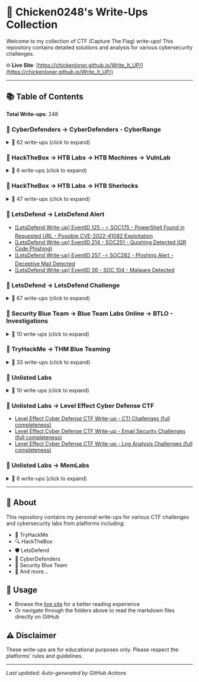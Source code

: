 # 🔐 Chicken0248's Write-Ups Collection

Welcome to my collection of CTF (Capture The Flag) write-ups! This repository contains detailed solutions and analysis for various cybersecurity challenges.

🌐 **Live Site**: [https://chickenloner.github.io/Write_It_UP/](https://chickenloner.github.io/Write_It_UP/)

---

## 📚 Table of Contents

**Total Write-ups**: 248

### 📁 CyberDefenders → CyberDefenders - CyberRange

<details>
<summary>📝 62 write-ups (click to expand)</summary>

- [[CyberDefenders Write-up] 3CX Supply Chain](CyberDefenders/CyberDefenders%20-%20CyberRange/%5BCyberDefenders%20Write-up%5D%203CX%20Supply%20Chain.md)
- [[CyberDefenders Write-up] Acoustic](CyberDefenders/CyberDefenders%20-%20CyberRange/%5BCyberDefenders%20Write-up%5D%20Acoustic.md)
- [[CyberDefenders Write-up] AfricanFalls](CyberDefenders/CyberDefenders%20-%20CyberRange/%5BCyberDefenders%20Write-up%5D%20AfricanFalls.md)
- [[CyberDefenders Write-up] AndroidBreach](CyberDefenders/CyberDefenders%20-%20CyberRange/%5BCyberDefenders%20Write-up%5D%20AndroidBreach.md)
- [[CyberDefenders Write-up] Andromeda Bot](CyberDefenders/CyberDefenders%20-%20CyberRange/%5BCyberDefenders%20Write-up%5D%20Andromeda%20Bot.md)
- [[CyberDefenders Write-up] BankingTroubles](CyberDefenders/CyberDefenders%20-%20CyberRange/%5BCyberDefenders%20Write-up%5D%20BankingTroubles.md)
- [[CyberDefenders Write-up] BlackEnergy](CyberDefenders/CyberDefenders%20-%20CyberRange/%5BCyberDefenders%20Write-up%5D%20BlackEnergy.md)
- [[CyberDefenders Write-up] BlueSky Ransomware](CyberDefenders/CyberDefenders%20-%20CyberRange/%5BCyberDefenders%20Write-up%5D%20BlueSky%20Ransomware.md)
- [[CyberDefenders Write-up] Brave](CyberDefenders/CyberDefenders%20-%20CyberRange/%5BCyberDefenders%20Write-up%5D%20Brave.md)
- [[CyberDefenders Write-up] DeepDive](CyberDefenders/CyberDefenders%20-%20CyberRange/%5BCyberDefenders%20Write-up%5D%20DeepDive.md)
- [[CyberDefenders Write-up] DumpMe](CyberDefenders/CyberDefenders%20-%20CyberRange/%5BCyberDefenders%20Write-up%5D%20DumpMe.md)
- [[CyberDefenders Write-up] Emprisa Maldoc](CyberDefenders/CyberDefenders%20-%20CyberRange/%5BCyberDefenders%20Write-up%5D%20Emprisa%20Maldoc.md)
- [[CyberDefenders Write-up] EscapeRoom](CyberDefenders/CyberDefenders%20-%20CyberRange/%5BCyberDefenders%20Write-up%5D%20EscapeRoom.md)
- [[CyberDefenders Write-up] FakeGPT](CyberDefenders/CyberDefenders%20-%20CyberRange/%5BCyberDefenders%20Write-up%5D%20FakeGPT.md)
- [[CyberDefenders Write-up] Fog Ransomware](CyberDefenders/CyberDefenders%20-%20CyberRange/%5BCyberDefenders%20Write-up%5D%20Fog%20Ransomware.md)
- [[CyberDefenders Write-up] GetPDF](CyberDefenders/CyberDefenders%20-%20CyberRange/%5BCyberDefenders%20Write-up%5D%20GetPDF.md)
- [[CyberDefenders Write-up] GoldenSpray](CyberDefenders/CyberDefenders%20-%20CyberRange/%5BCyberDefenders%20Write-up%5D%20GoldenSpray.md)
- [[CyberDefenders Write-up] GrabThePhisher](CyberDefenders/CyberDefenders%20-%20CyberRange/%5BCyberDefenders%20Write-up%5D%20GrabThePhisher.md)
- [[CyberDefenders Write-up] Hacked](CyberDefenders/CyberDefenders%20-%20CyberRange/%5BCyberDefenders%20Write-up%5D%20Hacked.md)
- [[CyberDefenders Write-up] Hammered](CyberDefenders/CyberDefenders%20-%20CyberRange/%5BCyberDefenders%20Write-up%5D%20Hammered.md)
- [[CyberDefenders Write-up] HawkEye](CyberDefenders/CyberDefenders%20-%20CyberRange/%5BCyberDefenders%20Write-up%5D%20HawkEye.md)
- [[CyberDefenders Write-up] HireMe](CyberDefenders/CyberDefenders%20-%20CyberRange/%5BCyberDefenders%20Write-up%5D%20HireMe.md)
- [[CyberDefenders Write-up] IcedID](CyberDefenders/CyberDefenders%20-%20CyberRange/%5BCyberDefenders%20Write-up%5D%20IcedID.md)
- [[CyberDefenders Write-up] IcedID 2](CyberDefenders/CyberDefenders%20-%20CyberRange/%5BCyberDefenders%20Write-up%5D%20IcedID%202.md)
- [[CyberDefenders Write-up] Injector](CyberDefenders/CyberDefenders%20-%20CyberRange/%5BCyberDefenders%20Write-up%5D%20Injector.md)
- [[CyberDefenders Write-up] Insider](CyberDefenders/CyberDefenders%20-%20CyberRange/%5BCyberDefenders%20Write-up%5D%20Insider.md)
- [[CyberDefenders Write-up] Kerberoasted](CyberDefenders/CyberDefenders%20-%20CyberRange/%5BCyberDefenders%20Write-up%5D%20Kerberoasted.md)
- [[CyberDefenders Write-up] Lespion](CyberDefenders/CyberDefenders%20-%20CyberRange/%5BCyberDefenders%20Write-up%5D%20Lespion.md)
- [[CyberDefenders Write-up] MSIXPhish](CyberDefenders/CyberDefenders%20-%20CyberRange/%5BCyberDefenders%20Write-up%5D%20MSIXPhish.md)
- [[CyberDefenders Write-up] MalDoc101](CyberDefenders/CyberDefenders%20-%20CyberRange/%5BCyberDefenders%20Write-up%5D%20MalDoc101.md)
- [[CyberDefenders Write-up] MeteorHit](CyberDefenders/CyberDefenders%20-%20CyberRange/%5BCyberDefenders%20Write-up%5D%20MeteorHit.md)
- [[CyberDefenders Write-up] MrGamer](CyberDefenders/CyberDefenders%20-%20CyberRange/%5BCyberDefenders%20Write-up%5D%20MrGamer.md)
- [[CyberDefenders Write-up] MrRobot](CyberDefenders/CyberDefenders%20-%20CyberRange/%5BCyberDefenders%20Write-up%5D%20MrRobot.md)
- [[CyberDefenders Write-up] NintendoHunt](CyberDefenders/CyberDefenders%20-%20CyberRange/%5BCyberDefenders%20Write-up%5D%20NintendoHunt.md)
- [[CyberDefenders Write-up] NukeTheBrowser](CyberDefenders/CyberDefenders%20-%20CyberRange/%5BCyberDefenders%20Write-up%5D%20NukeTheBrowser.md)
- [[CyberDefenders Write-up] Obfuscated](CyberDefenders/CyberDefenders%20-%20CyberRange/%5BCyberDefenders%20Write-up%5D%20Obfuscated.md)
- [[CyberDefenders Write-up] Oski](CyberDefenders/CyberDefenders%20-%20CyberRange/%5BCyberDefenders%20Write-up%5D%20Oski.md)
- [[CyberDefenders Write-up] PacketMaze](CyberDefenders/CyberDefenders%20-%20CyberRange/%5BCyberDefenders%20Write-up%5D%20PacketMaze.md)
- [[CyberDefenders Write-up] PhishStrike](CyberDefenders/CyberDefenders%20-%20CyberRange/%5BCyberDefenders%20Write-up%5D%20PhishStrike.md)
- [[CyberDefenders Write-up] Phobos](CyberDefenders/CyberDefenders%20-%20CyberRange/%5BCyberDefenders%20Write-up%5D%20Phobos.md)
- [[CyberDefenders Write-up] PoisonedCredentials](CyberDefenders/CyberDefenders%20-%20CyberRange/%5BCyberDefenders%20Write-up%5D%20PoisonedCredentials.md)
- [[CyberDefenders Write-up] PsExec Hunt](CyberDefenders/CyberDefenders%20-%20CyberRange/%5BCyberDefenders%20Write-up%5D%20PsExec%20Hunt.md)
- [[CyberDefenders Write-up] QBot](CyberDefenders/CyberDefenders%20-%20CyberRange/%5BCyberDefenders%20Write-up%5D%20QBot.md)
- [[CyberDefenders Write-up] Ramnit](CyberDefenders/CyberDefenders%20-%20CyberRange/%5BCyberDefenders%20Write-up%5D%20Ramnit.md)
- [[CyberDefenders Write-up] Red Stealer](CyberDefenders/CyberDefenders%20-%20CyberRange/%5BCyberDefenders%20Write-up%5D%20Red%20Stealer.md)
- [[CyberDefenders Write-up] RedLine](CyberDefenders/CyberDefenders%20-%20CyberRange/%5BCyberDefenders%20Write-up%5D%20RedLine.md)
- [[CyberDefenders Write-up] Reveal](CyberDefenders/CyberDefenders%20-%20CyberRange/%5BCyberDefenders%20Write-up%5D%20Reveal.md)
- [[CyberDefenders Write-up] Seized](CyberDefenders/CyberDefenders%20-%20CyberRange/%5BCyberDefenders%20Write-up%5D%20Seized.md)
- [[CyberDefenders Write-up] ShadowRoast](CyberDefenders/CyberDefenders%20-%20CyberRange/%5BCyberDefenders%20Write-up%5D%20ShadowRoast.md)
- [[CyberDefenders Write-up] SpottedInTheWild](CyberDefenders/CyberDefenders%20-%20CyberRange/%5BCyberDefenders%20Write-up%5D%20SpottedInTheWild.md)
- [[CyberDefenders Write-up] Sysinternals](CyberDefenders/CyberDefenders%20-%20CyberRange/%5BCyberDefenders%20Write-up%5D%20Sysinternals.md)
- [[CyberDefenders Write-up] T1197](CyberDefenders/CyberDefenders%20-%20CyberRange/%5BCyberDefenders%20Write-up%5D%20T1197.md)
- [[CyberDefenders Write-up] The Crime](CyberDefenders/CyberDefenders%20-%20CyberRange/%5BCyberDefenders%20Write-up%5D%20The%20Crime.md)
- [[CyberDefenders Write-up] Tomcat Takeover](CyberDefenders/CyberDefenders%20-%20CyberRange/%5BCyberDefenders%20Write-up%5D%20Tomcat%20Takeover.md)
- [[CyberDefenders Write-up] Trigona Ransomware](CyberDefenders/CyberDefenders%20-%20CyberRange/%5BCyberDefenders%20Write-up%5D%20Trigona%20Ransomware.md)
- [[CyberDefenders Write-up] Ulysses](CyberDefenders/CyberDefenders%20-%20CyberRange/%5BCyberDefenders%20Write-up%5D%20Ulysses.md)
- [[CyberDefenders Write-up] UnPackMe](CyberDefenders/CyberDefenders%20-%20CyberRange/%5BCyberDefenders%20Write-up%5D%20UnPackMe.md)
- [[CyberDefenders Write-up] Web Investigation](CyberDefenders/CyberDefenders%20-%20CyberRange/%5BCyberDefenders%20Write-up%5D%20Web%20Investigation.md)
- [[CyberDefenders Write-up] WebStrike](CyberDefenders/CyberDefenders%20-%20CyberRange/%5BCyberDefenders%20Write-up%5D%20WebStrike.md)
- [[CyberDefenders Write-up] WireDive](CyberDefenders/CyberDefenders%20-%20CyberRange/%5BCyberDefenders%20Write-up%5D%20WireDive.md)
- [[CyberDefenders Write-up] XLM Macros](CyberDefenders/CyberDefenders%20-%20CyberRange/%5BCyberDefenders%20Write-up%5D%20XLM%20Macros.md)
- [[CyberDefenders Write-up] Yellow RAT](CyberDefenders/CyberDefenders%20-%20CyberRange/%5BCyberDefenders%20Write-up%5D%20Yellow%20RAT.md)

</details>

### 📁 HackTheBox → HTB Labs → HTB Machines → VulnLab

<details>
<summary>📝 6 write-ups (click to expand)</summary>

- [[HTB Write-up] Baby](HackTheBox/HTB%20Labs/HTB%20Machines/VulnLab/%5BHTB%20Write-up%5D%20Baby.md)
- [[HTB Write-up] BabyTwo](HackTheBox/HTB%20Labs/HTB%20Machines/VulnLab/%5BHTB%20Write-up%5D%20BabyTwo.md)
- [[HTB Write-up] Breach](HackTheBox/HTB%20Labs/HTB%20Machines/VulnLab/%5BHTB%20Write-up%5D%20Breach.md)
- [[HTB Write-up] Job](HackTheBox/HTB%20Labs/HTB%20Machines/VulnLab/%5BHTB%20Write-up%5D%20Job.md)
- [[HTB Write-up] Sendai](HackTheBox/HTB%20Labs/HTB%20Machines/VulnLab/%5BHTB%20Write-up%5D%20Sendai.md)
- [[HTB Write-up] Sweep](HackTheBox/HTB%20Labs/HTB%20Machines/VulnLab/%5BHTB%20Write-up%5D%20Sweep.md)

</details>

### 📁 HackTheBox → HTB Labs → HTB Sherlocks

<details>
<summary>📝 47 write-ups (click to expand)</summary>

- [[HTB Sherlocks Write-up] APTNightmare](HackTheBox/HTB%20Labs/HTB%20Sherlocks/%5BHTB%20Sherlocks%20Write-up%5D%20APTNightmare.md)
- [[HTB Sherlocks Write-up] APTNightmare-2](HackTheBox/HTB%20Labs/HTB%20Sherlocks/%5BHTB%20Sherlocks%20Write-up%5D%20APTNightmare-2.md)
- [[HTB Sherlocks Write-up] BFT](HackTheBox/HTB%20Labs/HTB%20Sherlocks/%5BHTB%20Sherlocks%20Write-up%5D%20BFT.md)
- [[HTB Sherlocks Write-up] BOughT](HackTheBox/HTB%20Labs/HTB%20Sherlocks/%5BHTB%20Sherlocks%20Write-up%5D%20BOughT.md)
- [[HTB Sherlocks Write-up] Brutus](HackTheBox/HTB%20Labs/HTB%20Sherlocks/%5BHTB%20Sherlocks%20Write-up%5D%20Brutus.md)
- [[HTB Sherlocks Write-up] Bumblebee](HackTheBox/HTB%20Labs/HTB%20Sherlocks/%5BHTB%20Sherlocks%20Write-up%5D%20Bumblebee.md)
- [[HTB Sherlocks Write-up] Campfire-1](HackTheBox/HTB%20Labs/HTB%20Sherlocks/%5BHTB%20Sherlocks%20Write-up%5D%20Campfire-1.md)
- [[HTB Sherlocks Write-up] Campfire-2](HackTheBox/HTB%20Labs/HTB%20Sherlocks/%5BHTB%20Sherlocks%20Write-up%5D%20Campfire-2.md)
- [[HTB Sherlocks Write-up] Compromised](HackTheBox/HTB%20Labs/HTB%20Sherlocks/%5BHTB%20Sherlocks%20Write-up%5D%20Compromised.md)
- [[HTB Sherlocks Write-up] Constellation](HackTheBox/HTB%20Labs/HTB%20Sherlocks/%5BHTB%20Sherlocks%20Write-up%5D%20Constellation.md)
- [[HTB Sherlocks Write-up] CrewCrow](HackTheBox/HTB%20Labs/HTB%20Sherlocks/%5BHTB%20Sherlocks%20Write-up%5D%20CrewCrow.md)
- [[HTB Sherlocks Write-up] CrownJewel-1](HackTheBox/HTB%20Labs/HTB%20Sherlocks/%5BHTB%20Sherlocks%20Write-up%5D%20CrownJewel-1.md)
- [[HTB Sherlocks Write-up] CrownJewel-2](HackTheBox/HTB%20Labs/HTB%20Sherlocks/%5BHTB%20Sherlocks%20Write-up%5D%20CrownJewel-2.md)
- [[HTB Sherlocks Write-up] Detroit becomes Human](HackTheBox/HTB%20Labs/HTB%20Sherlocks/%5BHTB%20Sherlocks%20Write-up%5D%20Detroit%20becomes%20Human.md)
- [[HTB Sherlocks Write-up] Heartbreaker-Continuum](HackTheBox/HTB%20Labs/HTB%20Sherlocks/%5BHTB%20Sherlocks%20Write-up%5D%20Heartbreaker-Continuum.md)
- [[HTB Sherlocks Write-up] Heartbreaker-Denouement](HackTheBox/HTB%20Labs/HTB%20Sherlocks/%5BHTB%20Sherlocks%20Write-up%5D%20Heartbreaker-Denouement.md)
- [[HTB Sherlocks Write-up] Hyperfiletable](HackTheBox/HTB%20Labs/HTB%20Sherlocks/%5BHTB%20Sherlocks%20Write-up%5D%20Hyperfiletable.md)
- [[HTB Sherlocks Write-up] Jingle Bell](HackTheBox/HTB%20Labs/HTB%20Sherlocks/%5BHTB%20Sherlocks%20Write-up%5D%20Jingle%20Bell.md)
- [[HTB Sherlocks Write-up] Jugglin](HackTheBox/HTB%20Labs/HTB%20Sherlocks/%5BHTB%20Sherlocks%20Write-up%5D%20Jugglin.md)
- [[HTB Sherlocks Write-up] Knock Knock](HackTheBox/HTB%20Labs/HTB%20Sherlocks/%5BHTB%20Sherlocks%20Write-up%5D%20Knock%20Knock.md)
- [[HTB Sherlocks Write-up] Litter](HackTheBox/HTB%20Labs/HTB%20Sherlocks/%5BHTB%20Sherlocks%20Write-up%5D%20Litter.md)
- [[HTB Sherlocks Write-up] Lockpick](HackTheBox/HTB%20Labs/HTB%20Sherlocks/%5BHTB%20Sherlocks%20Write-up%5D%20Lockpick.md)
- [[HTB Sherlocks Write-up] Logjammer](HackTheBox/HTB%20Labs/HTB%20Sherlocks/%5BHTB%20Sherlocks%20Write-up%5D%20Logjammer.md)
- [[HTB Sherlocks Write-up] Meerkat](HackTheBox/HTB%20Labs/HTB%20Sherlocks/%5BHTB%20Sherlocks%20Write-up%5D%20Meerkat.md)
- [[HTB Sherlocks Write-up] NeuroSync-D](HackTheBox/HTB%20Labs/HTB%20Sherlocks/%5BHTB%20Sherlocks%20Write-up%5D%20NeuroSync-D.md)
- [[HTB Sherlocks Write-up] Noted](HackTheBox/HTB%20Labs/HTB%20Sherlocks/%5BHTB%20Sherlocks%20Write-up%5D%20Noted.md)
- [[HTB Sherlocks Write-up] Noxious](HackTheBox/HTB%20Labs/HTB%20Sherlocks/%5BHTB%20Sherlocks%20Write-up%5D%20Noxious.md)
- [[HTB Sherlocks Write-up] Nubilum-2](HackTheBox/HTB%20Labs/HTB%20Sherlocks/%5BHTB%20Sherlocks%20Write-up%5D%20Nubilum-2.md)
- [[HTB Sherlocks Write-up] Nuts](HackTheBox/HTB%20Labs/HTB%20Sherlocks/%5BHTB%20Sherlocks%20Write-up%5D%20Nuts.md)
- [[HTB Sherlocks Write-up] OPTinselTrace24-3 Blizzard Breakdown](HackTheBox/HTB%20Labs/HTB%20Sherlocks/%5BHTB%20Sherlocks%20Write-up%5D%20OPTinselTrace24-3%20Blizzard%20Breakdown.md)
- [[HTB Sherlocks Write-up] OPTinselTrace24-4 Neural Noel](HackTheBox/HTB%20Labs/HTB%20Sherlocks/%5BHTB%20Sherlocks%20Write-up%5D%20OPTinselTrace24-4%20Neural%20Noel.md)
- [[HTB Sherlocks Write-up] OpSalwarKameez24-1 Super-Star](HackTheBox/HTB%20Labs/HTB%20Sherlocks/%5BHTB%20Sherlocks%20Write-up%5D%20OpSalwarKameez24-1%20Super-Star.md)
- [[HTB Sherlocks Write-up] OpSalwarKameez24-2 Magic-Show](HackTheBox/HTB%20Labs/HTB%20Sherlocks/%5BHTB%20Sherlocks%20Write-up%5D%20OpSalwarKameez24-2%20Magic-Show.md)
- [[HTB Sherlocks Write-up] OpSalwarKameez24-4 Salsa-Dance](HackTheBox/HTB%20Labs/HTB%20Sherlocks/%5BHTB%20Sherlocks%20Write-up%5D%20OpSalwarKameez24-4%20Salsa-Dance.md)
- [[HTB Sherlocks Write-up] OpTinselTrace24-1 Sneaky Cookies](HackTheBox/HTB%20Labs/HTB%20Sherlocks/%5BHTB%20Sherlocks%20Write-up%5D%20OpTinselTrace24-1%20Sneaky%20Cookies.md)
- [[HTB Sherlocks Write-up] Pikaptcha](HackTheBox/HTB%20Labs/HTB%20Sherlocks/%5BHTB%20Sherlocks%20Write-up%5D%20Pikaptcha.md)
- [[HTB Sherlocks Write-up] Psittaciformes](HackTheBox/HTB%20Labs/HTB%20Sherlocks/%5BHTB%20Sherlocks%20Write-up%5D%20Psittaciformes.md)
- [[HTB Sherlocks Write-up] Reaper](HackTheBox/HTB%20Labs/HTB%20Sherlocks/%5BHTB%20Sherlocks%20Write-up%5D%20Reaper.md)
- [[HTB Sherlocks Write-up] ReliableThreat](HackTheBox/HTB%20Labs/HTB%20Sherlocks/%5BHTB%20Sherlocks%20Write-up%5D%20ReliableThreat.md)
- [[HTB Sherlocks Write-up] RogueOne](HackTheBox/HTB%20Labs/HTB%20Sherlocks/%5BHTB%20Sherlocks%20Write-up%5D%20RogueOne.md)
- [[HTB Sherlocks Write-up] Takedown](HackTheBox/HTB%20Labs/HTB%20Sherlocks/%5BHTB%20Sherlocks%20Write-up%5D%20Takedown.md)
- [[HTB Sherlocks Write-up] TickTock](HackTheBox/HTB%20Labs/HTB%20Sherlocks/%5BHTB%20Sherlocks%20Write-up%5D%20TickTock.md)
- [[HTB Sherlocks Write-up] Tracer](HackTheBox/HTB%20Labs/HTB%20Sherlocks/%5BHTB%20Sherlocks%20Write-up%5D%20Tracer.md)
- [[HTB Sherlocks Write-up] Trent](HackTheBox/HTB%20Labs/HTB%20Sherlocks/%5BHTB%20Sherlocks%20Write-up%5D%20Trent.md)
- [[HTB Sherlocks Write-up] Ultimatum](HackTheBox/HTB%20Labs/HTB%20Sherlocks/%5BHTB%20Sherlocks%20Write-up%5D%20Ultimatum.md)
- [[HTB Sherlocks Write-up] Unit42](HackTheBox/HTB%20Labs/HTB%20Sherlocks/%5BHTB%20Sherlocks%20Write-up%5D%20Unit42.md)
- [[HTB Sherlocks Write-up] Unsupervised](HackTheBox/HTB%20Labs/HTB%20Sherlocks/%5BHTB%20Sherlocks%20Write-up%5D%20Unsupervised.md)

</details>

### 📁 LetsDefend → LetsDefend Alert

- [[LetsDefend Write-up] EventID 125 - ⭐ SOC175 - PowerShell Found in Requested URL - Possible CVE-2022-41082 Exploitation](LetsDefend/LetsDefend%20Alert/%5BLetsDefend%20Write-up%5D%20EventID%20125%20-%20%E2%AD%90%20SOC175%20-%20PowerShell%20Found%20in%20Requested%20URL%20-%20Possible%20CVE-2022-41082%20Exploitation.md)
- [[LetsDefend Write-up] EventID 214 - SOC251 - Quishing Detected (QR Code Phishing)](LetsDefend/LetsDefend%20Alert/%5BLetsDefend%20Write-up%5D%20EventID%20214%20-%20SOC251%20-%20Quishing%20Detected%20%28QR%20Code%20Phishing%29.md)
- [[LetsDefend Write-up] EventID 257 -⭐ SOC282 - Phishing Alert - Deceptive Mail Detected](LetsDefend/LetsDefend%20Alert/%5BLetsDefend%20Write-up%5D%20EventID%20257%20-%E2%AD%90%20SOC282%20-%20Phishing%20Alert%20-%20Deceptive%20Mail%20Detected.md)
- [[LetsDefend Write-up] EventID 36 - SOC 104 - Malware Detected](LetsDefend/LetsDefend%20Alert/%5BLetsDefend%20Write-up%5D%20EventID%2036%20-%20SOC%20104%20-%20Malware%20Detected.md)

### 📁 LetsDefend → LetsDefend Challenge

<details>
<summary>📝 67 write-ups (click to expand)</summary>

- [[LetsDefend Write-up] Agniane Stealer](LetsDefend/LetsDefend%20Challenge/%5BLetsDefend%20Write-up%5D%20Agniane%20Stealer.md)
- [[LetsDefend Write-up] AstasiaLoader](LetsDefend/LetsDefend%20Challenge/%5BLetsDefend%20Write-up%5D%20AstasiaLoader.md)
- [[LetsDefend Write-up] Batch Downloader](LetsDefend/LetsDefend%20Challenge/%5BLetsDefend%20Write-up%5D%20Batch%20Downloader.md)
- [[LetsDefend Write-up] Brute Force Attacks](LetsDefend/LetsDefend%20Challenge/%5BLetsDefend%20Write-up%5D%20Brute%20Force%20Attacks.md)
- [[LetsDefend Write-up] Compromised Chat Server](LetsDefend/LetsDefend%20Challenge/%5BLetsDefend%20Write-up%5D%20Compromised%20Chat%20Server.md)
- [[LetsDefend Write-up] Compromised ICS Device](LetsDefend/LetsDefend%20Challenge/%5BLetsDefend%20Write-up%5D%20Compromised%20ICS%20Device.md)
- [[LetsDefend Write-up] Compromised Network Printer](LetsDefend/LetsDefend%20Challenge/%5BLetsDefend%20Write-up%5D%20Compromised%20Network%20Printer.md)
- [[LetsDefend Write-up] Confluence CVE-2023-22527](LetsDefend/LetsDefend%20Challenge/%5BLetsDefend%20Write-up%5D%20Confluence%20CVE-2023-22527.md)
- [[LetsDefend Write-up] DLL Stealer](LetsDefend/LetsDefend%20Challenge/%5BLetsDefend%20Write-up%5D%20DLL%20Stealer.md)
- [[LetsDefend Write-up] Disclose The Agent](LetsDefend/LetsDefend%20Challenge/%5BLetsDefend%20Write-up%5D%20Disclose%20The%20Agent.md)
- [[LetsDefend Write-up] Discord Forensics](LetsDefend/LetsDefend%20Challenge/%5BLetsDefend%20Write-up%5D%20Discord%20Forensics.md)
- [[LetsDefend Write-up] Downloader](LetsDefend/LetsDefend%20Challenge/%5BLetsDefend%20Write-up%5D%20Downloader.md)
- [[LetsDefend Write-up] Email Analysis](LetsDefend/LetsDefend%20Challenge/%5BLetsDefend%20Write-up%5D%20Email%20Analysis.md)
- [[LetsDefend Write-up] Excel 4.0 Macros](LetsDefend/LetsDefend%20Challenge/%5BLetsDefend%20Write-up%5D%20Excel%204.0%20Macros.md)
- [[LetsDefend Write-up] Golang Ransomware](LetsDefend/LetsDefend%20Challenge/%5BLetsDefend%20Write-up%5D%20Golang%20Ransomware.md)
- [[LetsDefend Write-up] Http Basic Auth](LetsDefend/LetsDefend%20Challenge/%5BLetsDefend%20Write-up%5D%20Http%20Basic%20Auth.md)
- [[LetsDefend Write-up] IcedID Malware Family](LetsDefend/LetsDefend%20Challenge/%5BLetsDefend%20Write-up%5D%20IcedID%20Malware%20Family.md)
- [[LetsDefend Write-up] ImageStegano](LetsDefend/LetsDefend%20Challenge/%5BLetsDefend%20Write-up%5D%20ImageStegano.md)
- [[LetsDefend Write-up] Infection with Cobalt Strike](LetsDefend/LetsDefend%20Challenge/%5BLetsDefend%20Write-up%5D%20Infection%20with%20Cobalt%20Strike.md)
- [[LetsDefend Write-up] Investigate Web Attack](LetsDefend/LetsDefend%20Challenge/%5BLetsDefend%20Write-up%5D%20Investigate%20Web%20Attack.md)
- [[LetsDefend Write-up] Java Shellcode](LetsDefend/LetsDefend%20Challenge/%5BLetsDefend%20Write-up%5D%20Java%20Shellcode.md)
- [[LetsDefend Write-up] Kernel Exploit](LetsDefend/LetsDefend%20Challenge/%5BLetsDefend%20Write-up%5D%20Kernel%20Exploit.md)
- [[LetsDefend Write-up] Kimsuky APT Group](LetsDefend/LetsDefend%20Challenge/%5BLetsDefend%20Write-up%5D%20Kimsuky%20APT%20Group.md)
- [[LetsDefend Write-up] Linux Disk Forensics](LetsDefend/LetsDefend%20Challenge/%5BLetsDefend%20Write-up%5D%20Linux%20Disk%20Forensics.md)
- [[LetsDefend Write-up] Linux Forensics](LetsDefend/LetsDefend%20Challenge/%5BLetsDefend%20Write-up%5D%20Linux%20Forensics.md)
- [[LetsDefend Write-up] Linux Memory Forensics](LetsDefend/LetsDefend%20Challenge/%5BLetsDefend%20Write-up%5D%20Linux%20Memory%20Forensics.md)
- [[LetsDefend Write-up] LockBit](LetsDefend/LetsDefend%20Challenge/%5BLetsDefend%20Write-up%5D%20LockBit.md)
- [[LetsDefend Write-up] Log Analysis With Sysmon](LetsDefend/LetsDefend%20Challenge/%5BLetsDefend%20Write-up%5D%20Log%20Analysis%20With%20Sysmon.md)
- [[LetsDefend Write-up] MSHTML](LetsDefend/LetsDefend%20Challenge/%5BLetsDefend%20Write-up%5D%20MSHTML.md)
- [[LetsDefend Write-up] Malicious AutoIT](LetsDefend/LetsDefend%20Challenge/%5BLetsDefend%20Write-up%5D%20Malicious%20AutoIT.md)
- [[LetsDefend Write-up] Malicious Chrome Extension](LetsDefend/LetsDefend%20Challenge/%5BLetsDefend%20Write-up%5D%20Malicious%20Chrome%20Extension.md)
- [[LetsDefend Write-up] Malicious Doc](LetsDefend/LetsDefend%20Challenge/%5BLetsDefend%20Write-up%5D%20Malicious%20Doc.md)
- [[LetsDefend Write-up] Malicious VBA](LetsDefend/LetsDefend%20Challenge/%5BLetsDefend%20Write-up%5D%20Malicious%20VBA.md)
- [[LetsDefend Write-up] Malicious Web Traffic Analys](LetsDefend/LetsDefend%20Challenge/%5BLetsDefend%20Write-up%5D%20Malicious%20Web%20Traffic%20Analys.md)
- [[LetsDefend Write-up] Malicious WordPress Plugin](LetsDefend/LetsDefend%20Challenge/%5BLetsDefend%20Write-up%5D%20Malicious%20WordPress%20Plugin.md)
- [[LetsDefend Write-up] Memory Analysis](LetsDefend/LetsDefend%20Challenge/%5BLetsDefend%20Write-up%5D%20Memory%20Analysis.md)
- [[LetsDefend Write-up] NTFS Forensics](LetsDefend/LetsDefend%20Challenge/%5BLetsDefend%20Write-up%5D%20NTFS%20Forensics.md)
- [[LetsDefend Write-up] Obfuscated JavaScript](LetsDefend/LetsDefend%20Challenge/%5BLetsDefend%20Write-up%5D%20Obfuscated%20JavaScript.md)
- [[LetsDefend Write-up] Obfuscated RAT](LetsDefend/LetsDefend%20Challenge/%5BLetsDefend%20Write-up%5D%20Obfuscated%20RAT.md)
- [[LetsDefend Write-up] PCAP Analysis](LetsDefend/LetsDefend%20Challenge/%5BLetsDefend%20Write-up%5D%20PCAP%20Analysis.md)
- [[LetsDefend Write-up] PDF Analysis](LetsDefend/LetsDefend%20Challenge/%5BLetsDefend%20Write-up%5D%20PDF%20Analysis.md)
- [[LetsDefend Write-up] PDFURI](LetsDefend/LetsDefend%20Challenge/%5BLetsDefend%20Write-up%5D%20PDFURI.md)
- [[LetsDefend Write-up] PHP-CGI (CVE-2024-4577)](LetsDefend/LetsDefend%20Challenge/%5BLetsDefend%20Write-up%5D%20PHP-CGI%20%28CVE-2024-4577%29.md)
- [[LetsDefend Write-up] Phishing Email](LetsDefend/LetsDefend%20Challenge/%5BLetsDefend%20Write-up%5D%20Phishing%20Email.md)
- [[LetsDefend Write-up] Port Scan Activity](LetsDefend/LetsDefend%20Challenge/%5BLetsDefend%20Write-up%5D%20Port%20Scan%20Activity.md)
- [[LetsDefend Write-up] PowerShell Script](LetsDefend/LetsDefend%20Challenge/%5BLetsDefend%20Write-up%5D%20PowerShell%20Script.md)
- [[LetsDefend Write-up] Presentation As a Malware](LetsDefend/LetsDefend%20Challenge/%5BLetsDefend%20Write-up%5D%20Presentation%20As%20a%20Malware.md)
- [[LetsDefend Write-up] PrintNightmare](LetsDefend/LetsDefend%20Challenge/%5BLetsDefend%20Write-up%5D%20PrintNightmare.md)
- [[LetsDefend Write-up] QakBot Malware](LetsDefend/LetsDefend%20Challenge/%5BLetsDefend%20Write-up%5D%20QakBot%20Malware.md)
- [[LetsDefend Write-up] Ransomware Attack](LetsDefend/LetsDefend%20Challenge/%5BLetsDefend%20Write-up%5D%20Ransomware%20Attack.md)
- [[LetsDefend Write-up] RegistryHive](LetsDefend/LetsDefend%20Challenge/%5BLetsDefend%20Write-up%5D%20RegistryHive.md)
- [[LetsDefend Write-up] Remote Working](LetsDefend/LetsDefend%20Challenge/%5BLetsDefend%20Write-up%5D%20Remote%20Working.md)
- [[LetsDefend Write-up] Revenge RAT](LetsDefend/LetsDefend%20Challenge/%5BLetsDefend%20Write-up%5D%20Revenge%20RAT.md)
- [[LetsDefend Write-up] Serpent Stealer](LetsDefend/LetsDefend%20Challenge/%5BLetsDefend%20Write-up%5D%20Serpent%20Stealer.md)
- [[LetsDefend Write-up] Shellshock Attack](LetsDefend/LetsDefend%20Challenge/%5BLetsDefend%20Write-up%5D%20Shellshock%20Attack.md)
- [[LetsDefend Write-up] Suspicious Browser Extension](LetsDefend/LetsDefend%20Challenge/%5BLetsDefend%20Write-up%5D%20Suspicious%20Browser%20Extension.md)
- [[LetsDefend Write-up] Suspicious Python Package](LetsDefend/LetsDefend%20Challenge/%5BLetsDefend%20Write-up%5D%20Suspicious%20Python%20Package.md)
- [[LetsDefend Write-up] TeamViewer Forensics](LetsDefend/LetsDefend%20Challenge/%5BLetsDefend%20Write-up%5D%20TeamViewer%20Forensics.md)
- [[LetsDefend Write-up] Upstyle Backdoor](LetsDefend/LetsDefend%20Challenge/%5BLetsDefend%20Write-up%5D%20Upstyle%20Backdoor.md)
- [[LetsDefend Write-up] WannaCry Ransomware](LetsDefend/LetsDefend%20Challenge/%5BLetsDefend%20Write-up%5D%20WannaCry%20Ransomware.md)
- [[LetsDefend Write-up] WinRAR 0-Day](LetsDefend/LetsDefend%20Challenge/%5BLetsDefend%20Write-up%5D%20WinRAR%200-Day.md)
- [[LetsDefend Write-up] Windows Memory Dump](LetsDefend/LetsDefend%20Challenge/%5BLetsDefend%20Write-up%5D%20Windows%20Memory%20Dump.md)
- [[LetsDefend Write-up] Windows Registry](LetsDefend/LetsDefend%20Challenge/%5BLetsDefend%20Write-up%5D%20Windows%20Registry.md)
- [[LetsDefend Write-up] Windows Theme Spoofing](LetsDefend/LetsDefend%20Challenge/%5BLetsDefend%20Write-up%5D%20Windows%20Theme%20Spoofing.md)
- [[LetsDefend Write-up] YARA Rule](LetsDefend/LetsDefend%20Challenge/%5BLetsDefend%20Write-up%5D%20YARA%20Rule.md)
- [[LetsDefend Write-up] cl0p Malware](LetsDefend/LetsDefend%20Challenge/%5BLetsDefend%20Write-up%5D%20cl0p%20Malware.md)
- [[LetsDefend Write-up] macOS Malware](LetsDefend/LetsDefend%20Challenge/%5BLetsDefend%20Write-up%5D%20macOS%20Malware.md)

</details>

### 📁 Security Blue Team → Blue Team Labs Online → BTLO - Investigations

<details>
<summary>📝 10 write-ups (click to expand)</summary>

- [[BTLO Write-up] Aspen](Security%20Blue%20Team/Blue%20Team%20Labs%20Online/BTLO%20-%20Investigations/%5BBTLO%20Write-up%5D%20Aspen.md)
- [[BTLO Write-up] Countdown](Security%20Blue%20Team/Blue%20Team%20Labs%20Online/BTLO%20-%20Investigations/%5BBTLO%20Write-up%5D%20Countdown.md)
- [[BTLO Write-up] Deep Freeze](Security%20Blue%20Team/Blue%20Team%20Labs%20Online/BTLO%20-%20Investigations/%5BBTLO%20Write-up%5D%20Deep%20Freeze.md)
- [[BTLO Write-up] Haunted](Security%20Blue%20Team/Blue%20Team%20Labs%20Online/BTLO%20-%20Investigations/%5BBTLO%20Write-up%5D%20Haunted.md)
- [[BTLO Write-up] Krampus](Security%20Blue%20Team/Blue%20Team%20Labs%20Online/BTLO%20-%20Investigations/%5BBTLO%20Write-up%5D%20Krampus.md)
- [[BTLO Write-up] Masquerade](Security%20Blue%20Team/Blue%20Team%20Labs%20Online/BTLO%20-%20Investigations/%5BBTLO%20Write-up%5D%20Masquerade.md)
- [[BTLO Write-up] Nonyx](Security%20Blue%20Team/Blue%20Team%20Labs%20Online/BTLO%20-%20Investigations/%5BBTLO%20Write-up%5D%20Nonyx.md)
- [[BTLO Write-up] Ozarks](Security%20Blue%20Team/Blue%20Team%20Labs%20Online/BTLO%20-%20Investigations/%5BBTLO%20Write-up%5D%20Ozarks.md)
- [[BTLO Write-up] PikaBoo](Security%20Blue%20Team/Blue%20Team%20Labs%20Online/BTLO%20-%20Investigations/%5BBTLO%20Write-up%5D%20PikaBoo.md)
- [[BTLO Write-up] Typhon](Security%20Blue%20Team/Blue%20Team%20Labs%20Online/BTLO%20-%20Investigations/%5BBTLO%20Write-up%5D%20Typhon.md)

</details>

### 📁 TryHackMe → THM Blue Teaming

<details>
<summary>📝 33 write-ups (click to expand)</summary>

- [[THM Write-up] APIWizards Breach](TryHackMe/THM%20Blue%20Teaming/%5BTHM%20Write-up%5D%20APIWizards%20Breach.md)
- [[THM Write-up] Benign](TryHackMe/THM%20Blue%20Teaming/%5BTHM%20Write-up%5D%20Benign.md)
- [[THM Write-up] Blizzard](TryHackMe/THM%20Blue%20Teaming/%5BTHM%20Write-up%5D%20Blizzard.md)
- [[THM Write-up] Block](TryHackMe/THM%20Blue%20Teaming/%5BTHM%20Write-up%5D%20Block.md)
- [[THM Write-up] Boogeyman 1](TryHackMe/THM%20Blue%20Teaming/%5BTHM%20Write-up%5D%20Boogeyman%201.md)
- [[THM Write-up] Boogeyman 2](TryHackMe/THM%20Blue%20Teaming/%5BTHM%20Write-up%5D%20Boogeyman%202.md)
- [[THM Write-up] Boogeyman 3](TryHackMe/THM%20Blue%20Teaming/%5BTHM%20Write-up%5D%20Boogeyman%203.md)
- [[THM Write-up] Carnage](TryHackMe/THM%20Blue%20Teaming/%5BTHM%20Write-up%5D%20Carnage.md)
- [[THM Write-up] Dead End_](TryHackMe/THM%20Blue%20Teaming/%5BTHM%20Write-up%5D%20Dead%20End_.md)
- [[THM Write-up] Disgruntled](TryHackMe/THM%20Blue%20Teaming/%5BTHM%20Write-up%5D%20Disgruntled.md)
- [[THM Write-up] Disk Analysis & Autopsy](TryHackMe/THM%20Blue%20Teaming/%5BTHM%20Write-up%5D%20Disk%20Analysis%20%26%20Autopsy.md)
- [[THM Write-up] DiskFiltration](TryHackMe/THM%20Blue%20Teaming/%5BTHM%20Write-up%5D%20DiskFiltration.md)
- [[THM Write-up] Diskrupt](TryHackMe/THM%20Blue%20Teaming/%5BTHM%20Write-up%5D%20Diskrupt.md)
- [[THM Write-up] ExfilNode](TryHackMe/THM%20Blue%20Teaming/%5BTHM%20Write-up%5D%20ExfilNode.md)
- [[THM Write-up] Hunt Me I Payment Collectors](TryHackMe/THM%20Blue%20Teaming/%5BTHM%20Write-up%5D%20Hunt%20Me%20I%20Payment%20Collectors.md)
- [[THM Write-up] Investigating with Splunk](TryHackMe/THM%20Blue%20Teaming/%5BTHM%20Write-up%5D%20Investigating%20with%20Splunk.md)
- [[THM Write-up] IronShade](TryHackMe/THM%20Blue%20Teaming/%5BTHM%20Write-up%5D%20IronShade.md)
- [[THM Write-up] ItsyBitsy](TryHackMe/THM%20Blue%20Teaming/%5BTHM%20Write-up%5D%20ItsyBitsy.md)
- [[THM Write-up] Juicy Details](TryHackMe/THM%20Blue%20Teaming/%5BTHM%20Write-up%5D%20Juicy%20Details.md)
- [[THM Write-up] Memory Forensics](TryHackMe/THM%20Blue%20Teaming/%5BTHM%20Write-up%5D%20Memory%20Forensics.md)
- [[THM Write-up] New Hire Old Artifacts](TryHackMe/THM%20Blue%20Teaming/%5BTHM%20Write-up%5D%20New%20Hire%20Old%20Artifacts.md)
- [[THM Write-up] PS Eclipse](TryHackMe/THM%20Blue%20Teaming/%5BTHM%20Write-up%5D%20PS%20Eclipse.md)
- [[THM Write-up] ParrotPost Phishing Analysis](TryHackMe/THM%20Blue%20Teaming/%5BTHM%20Write-up%5D%20ParrotPost%20Phishing%20Analysis.md)
- [[THM Write-up] Phishing Analysis Tools (Case 1-3)](TryHackMe/THM%20Blue%20Teaming/%5BTHM%20Write-up%5D%20Phishing%20Analysis%20Tools%20%28Case%201-3%29.md)
- [[THM Write-up] REvil Corp](TryHackMe/THM%20Blue%20Teaming/%5BTHM%20Write-up%5D%20REvil%20Corp.md)
- [[THM Write-up] Retracted](TryHackMe/THM%20Blue%20Teaming/%5BTHM%20Write-up%5D%20Retracted.md)
- [[THM Write-up] Secret Recipe](TryHackMe/THM%20Blue%20Teaming/%5BTHM%20Write-up%5D%20Secret%20Recipe.md)
- [[THM Write-up] Slingshot](TryHackMe/THM%20Blue%20Teaming/%5BTHM%20Write-up%5D%20Slingshot.md)
- [[THM Write-up] Snapped Phish-ing Line](TryHackMe/THM%20Blue%20Teaming/%5BTHM%20Write-up%5D%20Snapped%20Phish-ing%20Line.md)
- [[THM Write-up] Tardigrade](TryHackMe/THM%20Blue%20Teaming/%5BTHM%20Write-up%5D%20Tardigrade.md)
- [[THM Write-up] Tempest](TryHackMe/THM%20Blue%20Teaming/%5BTHM%20Write-up%5D%20Tempest.md)
- [[THM Write-up] The Greenholt Phish](TryHackMe/THM%20Blue%20Teaming/%5BTHM%20Write-up%5D%20The%20Greenholt%20Phish.md)
- [[THM Write-up] Unattended](TryHackMe/THM%20Blue%20Teaming/%5BTHM%20Write-up%5D%20Unattended.md)

</details>

### 📁 Unlisted Labs

<details>
<summary>📝 10 write-ups (click to expand)</summary>

- [CyGenixCTF Write-up](Unlisted%20Labs/CyGenixCTF%20Write-up.md)
- [Cyber Range Thailand 2024 (Qualifier)](Unlisted%20Labs/Cyber%20Range%20Thailand%202024%20%28Qualifier%29.md)
- [Cyber Range Thailand 2024 [Final] - Review](Unlisted%20Labs/Cyber%20Range%20Thailand%202024%20%5BFinal%5D%20-%20Review.md)
- [CyberSpaceCTF 2024 - Memory (Forensic Challenge) -](Unlisted%20Labs/CyberSpaceCTF%202024%20-%20Memory%20%28Forensic%20Challenge%29%20-.md)
- [CyberSpaceCTF 2024 - Social Distancing (Forensic)](Unlisted%20Labs/CyberSpaceCTF%202024%20-%20Social%20Distancing%20%28Forensic%29.md)
- [SECPlayground Bloody Xmas2024 CTF - [Incident & Rev - Wowza]](Unlisted%20Labs/SECPlayground%20Bloody%20Xmas2024%20CTF%20-%20%5BIncident%20%26%20Rev%20-%20Wowza%5D.md)
- [SECPlayground Hackloween CTF 2024  [Log Analysis & Incident write-up - R@b!T_T]](Unlisted%20Labs/SECPlayground%20Hackloween%20CTF%202024%20%20%5BLog%20Analysis%20%26%20Incident%20write-up%20-%20R%40b%21T_T%5D.md)
- [THCTT2024 - Network_Forensic_Mobile - MaAowHa](Unlisted%20Labs/THCTT2024%20-%20Network_Forensic_Mobile%20-%20MaAowHa.md)
- [THCTT2024 - Reverse_Crypto_Programming - MaAowHa](Unlisted%20Labs/THCTT2024%20-%20Reverse_Crypto_Programming%20-%20MaAowHa.md)
- [n00bz CTF 2024 Write-up (ByTheW4y Team)](Unlisted%20Labs/n00bz%20CTF%202024%20Write-up%20%28ByTheW4y%20Team%29.md)

</details>

### 📁 Unlisted Labs → Level Effect Cyber Defense CTF

- [Level Effect Cyber Defense CTF Write-up - CTI Challenges (full completeness)](Unlisted%20Labs/Level%20Effect%20Cyber%20Defense%20CTF/Level%20Effect%20Cyber%20Defense%20CTF%20Write-up%20-%20CTI%20Challenges%20%28full%20completeness%29.md)
- [Level Effect Cyber Defense CTF Write-up - Email Security Challenges (full completeness)](Unlisted%20Labs/Level%20Effect%20Cyber%20Defense%20CTF/Level%20Effect%20Cyber%20Defense%20CTF%20Write-up%20-%20Email%20Security%20Challenges%20%28full%20completeness%29.md)
- [Level Effect Cyber Defense CTF Write-up - Log Analysis Challenges (full completeness)](Unlisted%20Labs/Level%20Effect%20Cyber%20Defense%20CTF/Level%20Effect%20Cyber%20Defense%20CTF%20Write-up%20-%20Log%20Analysis%20Challenges%20%28full%20completeness%29.md)

### 📁 Unlisted Labs → MemLabs

<details>
<summary>📝 6 write-ups (click to expand)</summary>

- [[MemLabs Write-up] MemLabs Lab 1 - Beginner_s Luck](Unlisted%20Labs/MemLabs/%5BMemLabs%20Write-up%5D%20MemLabs%20Lab%201%20-%20Beginner_s%20Luck.md)
- [[MemLabs Write-up] MemLabs Lab 2 - A New World](Unlisted%20Labs/MemLabs/%5BMemLabs%20Write-up%5D%20MemLabs%20Lab%202%20-%20A%20New%20World.md)
- [[MemLabs Write-up] MemLabs Lab 3 - The Evil_s Den](Unlisted%20Labs/MemLabs/%5BMemLabs%20Write-up%5D%20MemLabs%20Lab%203%20-%20The%20Evil_s%20Den.md)
- [[MemLabs Write-up] MemLabs Lab 4 - Obsession](Unlisted%20Labs/MemLabs/%5BMemLabs%20Write-up%5D%20MemLabs%20Lab%204%20-%20Obsession.md)
- [[MemLabs Write-up] MemLabs Lab 5 - Black Tuesday](Unlisted%20Labs/MemLabs/%5BMemLabs%20Write-up%5D%20MemLabs%20Lab%205%20-%20Black%20Tuesday.md)
- [[MemLabs Write-up] MemLabs Lab 6 - The Reckoning](Unlisted%20Labs/MemLabs/%5BMemLabs%20Write-up%5D%20MemLabs%20Lab%206%20-%20The%20Reckoning.md)

</details>

---

## 🚀 About

This repository contains my personal write-ups for various CTF challenges and cybersecurity labs from platforms including:

- 🎯 TryHackMe
- 🔍 HackTheBox
- 🛡️ LetsDefend
- 🔐 CyberDefenders
- 💙 Security Blue Team
- 🧩 And more...

## 📝 Usage

- Browse the [live site](https://chickenloner.github.io/Write_It_UP/) for a better reading experience
- Or navigate through the folders above to read the markdown files directly on GitHub

## ⚠️ Disclaimer

These write-ups are for educational purposes only. Please respect the platforms' rules and guidelines.

---

*Last updated: Auto-generated by GitHub Actions*
